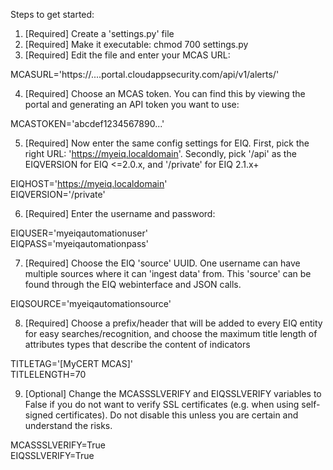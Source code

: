 Steps to get started:

1) [Required] Create a 'settings.py' file  
2) [Required] Make it executable: chmod 700 settings.py  
3) [Required] Edit the file and enter your MCAS URL:

MCASURL='https://....portal.cloudappsecurity.com/api/v1/alerts/'  

4) [Required] Choose an MCAS token. You can find this by viewing the portal and generating an API token you want to use:

MCASTOKEN='abcdef1234567890...'  

5) [Required] Now enter the same config settings for EIQ. First, pick the right URL: 'https://myeiq.localdomain'. Secondly, pick '/api' as the EIQVERSION for EIQ <=2.0.x, and '/private' for EIQ 2.1.x+  

EIQHOST='https://myeiq.localdomain'  
EIQVERSION='/private'  

6) [Required] Enter the username and password:

EIQUSER='myeiqautomationuser'  
EIQPASS='myeiqautomationpass'  

7) [Required] Choose the EIQ 'source' UUID. One username can have multiple sources where it can 'ingest data' from. This 'source' can be found through the EIQ webinterface and JSON calls.

EIQSOURCE='myeiqautomationsource'  

8) [Required] Choose a prefix/header that will be added to every EIQ entity for easy searches/recognition, and choose the maximum title length of attributes types that describe the content of indicators

TITLETAG='[MyCERT MCAS]'  
TITLELENGTH=70

9) [Optional] Change the MCASSSLVERIFY and EIQSSLVERIFY variables to False if you do not want to verify SSL certificates (e.g. when using self-signed certificates). Do not disable this unless you are certain and understand the risks.

MCASSSLVERIFY=True  
EIQSSLVERIFY=True  
